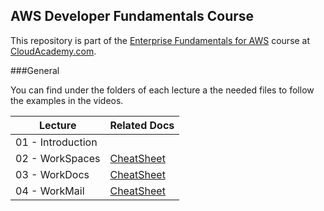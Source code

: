 AWS Developer Fundamentals Course
----------------------

This repository is part of the [Enterprise Fundamentals for AWS](https://cloudacademy.com/amazon-web-services/enterprise-fundamentals-for-aws-course/) course at [CloudAcademy.com](http://cloudacademy.com).

###General

You can find under the folders of each lecture a the needed files to follow the examples in the videos.

Lecture | Related Docs
----------- | -----------
01 - Introduction | 
02 - WorkSpaces | [CheatSheet](/WorkSpaces)
03 - WorkDocs | [CheatSheet](/WorkDocs) 
04 - WorkMail | [CheatSheet](/WorkMail )